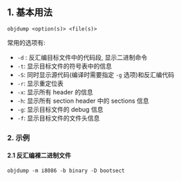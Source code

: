## 1. 基本用法

```shell
objdump <option(s)> <file(s)>
```

常用的选项有:
- `-d` : 反汇编目标文件中的代码段, 显示二进制命令
- `-t`: 显示目标文件的符号表中的信息
- `-S`: 同时显示源代码(编译时需要指定 `-g` 选项)和反汇编代码
- `-r`: 显示重定位表
- `-x`: 显示所有 header 的信息
- `-h`: 显示所有 section header 中的 sections 信息
- `-g`: 显示目标文件的 debug 信息
- `-f`: 显示目标文件的文件头信息
### 2. 示例
#### 2.1 反汇编裸二进制文件

```shell
objdump -m i8086 -b binary -D bootsect
```